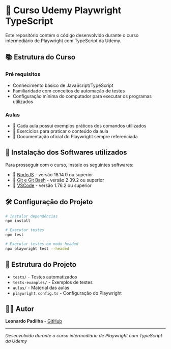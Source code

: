 # 🎯 Curso Udemy Playwright TypeScript

Este repositório contém o código desenvolvido durante o curso intermediário de Playwright com TypeScript da Udemy.

## 📚 Estrutura do Curso

### Pré requisitos
- Conhecimento básico de JavaScript/TypeScript
- Familiaridade com conceitos de automação de testes
- Configuração mínima do computador para executar os programas utilizados

### Aulas
- 🎥 Cada aula possui exemplos práticos dos comandos utilizados
- 📝 Exercícios para praticar o conteúdo da aula
- 📖 Documentação oficial do Playwright sempre referenciada

## 🚀 Instalação dos Softwares utilizados

Para prosseguir com o curso, instale os seguintes softwares:

- 🔗 [NodeJS](https://nodejs.org/en/download) - versão 18.14.0 ou superior
- 🔗 [Git e Git Bash](https://git-scm.com/downloads) - versão 2.39.2 ou superior
- 🔗 [VSCode](https://code.visualstudio.com/) - versão 1.76.2 ou superior

## 🛠️ Configuração do Projeto

```bash
# Instalar dependências
npm install

# Executar testes
npm test

# Executar testes em modo headed
npx playwright test --headed
```

## 📁 Estrutura do Projeto

- `tests/` - Testes automatizados
- `tests-examples/` - Exemplos de testes
- `aulas/` - Material das aulas
- `playwright.config.ts` - Configuração do Playwright

## 👨‍💻 Autor

**Leonardo Padilha** - [GitHub](https://github.com/leonardopadilha)

---

*Desenvolvido durante o curso intermediário de Playwright com TypeScript da Udemy*
